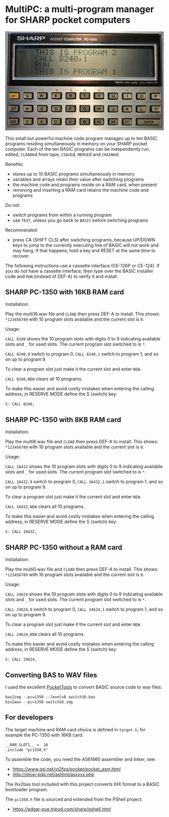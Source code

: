 # MultiPC: a multi-program manager for SHARP pocket computers

![PC-E500S](PC-1350.jpeg)

This small but powerful machine code program manages up to ten BASIC programs
residing simultaneously in memory on your SHARP pocket computer.  Each of the
ten BASIC programs can be independently run, edited, `CLOAD`ed from tape,
`CSAVE`d, `MERGE`d and `CHAIN`ed.

Benefits:

- stores up to 10 BASIC programs simultaneously in memory
- variables and arrays retain their value after switching programs
- the machine code and programs reside on a RAM card, when present
- removing and inserting a RAM card retains the machine code and programs

Do not:

- switch programs from within a running program
- use `TEXT`, unless you go back to `BASIC` before switching programs

Recommended:

- press CA (SHIFT CLS) after switching programs, because UP/DOWN keys to jump
  to the currently executing line of BASIC will not work and may hang.  If that
  happens, hold a key and RESET at the same time to recover.

The following instructions use a cassette interface (CE-126P or CE-124).  If
you do not have a cassette interface, then type over the BASIC installer code
and `RUN` (instead of DEF-A) to verify it and install.

## SHARP PC-1350 with 16KB RAM card

Installation:

Play the multi16.wav file and `CLOAD` then press DEF-A to install.  This shows:
`*123456789` with 10 program slots available and the current slot is `0`.

Usage:

`CALL 8240` shows the 10 program slots with digits 0 to 9 indicating available
slots and `_` for used slots.  The current program slot switched to is `*`.

`CALL 8240,0` switch to program 0, `CALL 8240,1` switch to program 1, and so on
up to program 9.

To clear a program slot just make it the current slot and enter `NEW`.

`CALL 8240,NEW` clears all 10 programs.

To make this easier and avoid costly mistakes when entering the calling
address, in RESERVE MODE define the S (switch) key:

`S: CALL 8240,`

## SHARP PC-1350 with 8KB RAM card

Installation:

Play the multi8.wav file and `CLOAD` then press DEF-A to install.  This shows:
`*123456789` with 10 program slots available and the current slot is `0`.

Usage:

`CALL 16432` shows the 10 program slots with digits 0 to 9 indicating available
slots and `_` for used slots.  The current program slot switched to is `*`.

`CALL 16432,0` switch to program 0, `CALL 16432,1` switch to program 1, and so
on up to program 9.

To clear a program slot just make it the current slot and enter `NEW`.

`CALL 16432,NEW` clears all 10 programs.

To make this easier and avoid costly mistakes when entering the calling
address, in RESERVE MODE define the S (switch) key:

`S: CALL 16432,`

## SHARP PC-1350 without a RAM card

Installation:

Play the multi0.wav file and `CLOAD` then press DEF-A to install.  This shows:
`*123456789` with 10 program slots available and the current slot is `0`.

Usage:

`CALL 24624` shows the 10 program slots with digits 0 to 9 indicating available
slots and `_` for used slots.  The current program slot switched to is `*`.

`CALL 24624,0` switch to program 0, `CALL 24624,1` switch to program 1, and so
on up to program 9.

To clear a program slot just make it the current slot and enter `NEW`.

`CALL 24624,NEW` clears all 10 programs.

To make this easier and avoid costly mistakes when entering the calling
address, in RESERVE MODE define the S (switch) key:

`S: CALL 24624,`

## Converting BAS to WAV files

I used the excellent [PocketTools](https://www.peil-partner.de/ifhe.de/sharp/)
to convert BASIC source code to wav files:

    bas2img --pc=1350 --level=8 switch16.bas
    bin2wav --pc=1350 switch16.img

## For developers

The target machine and RAM card choice is defined in `target.h`, for example
the PC-1350 with 16KB card:

    __RAM_SLOT1__ =  16
    .include "pc1350.h"

To assemble the code, you need the AS61860 assembler and linker, see:
- <https://www.qsl.net/yt2fsg/pocket/pocket_asm.html>
- <http://shop-pdp.net/ashtml/asxxxx.php>

The ihx2bas tool included with this project converts IHX format to a BASIC
bootloader program.

The `pc1350.h` file is sourced and extended from the PShell project:
- <https://edgar-pue.tripod.com/sharp/pshell.html>
